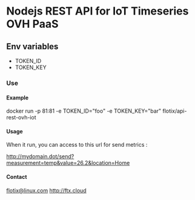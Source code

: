 # Nodejs REST API for IoT Timeseries OVH PaaS

## Env variables

- TOKEN_ID
- TOKEN_KEY

### Use

#### Example
docker run -p 81:81 -e TOKEN_ID="foo" -e TOKEN_KEY="bar" flotix/api-rest-ovh-iot

#### Usage

When it run, you can access to this url for send metrics :

http://mydomain.dot/send?measurement=temp&value=26.2&location=Home


#### Contact
flotix@linux.com
http://ftx.cloud
